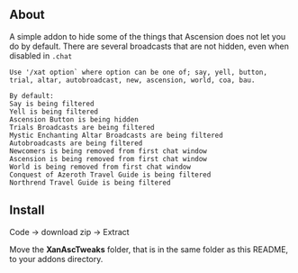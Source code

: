 ## About
A simple addon to hide some of the things that Ascension does not let you do by default.  There are several broadcasts that are not hidden, even when disabled in `.chat`

```
Use '/xat option` where option can be one of; say, yell, button, trial, altar, autobroadcast, new, ascension, world, coa, bau.

By default:
Say is being filtered
Yell is being filtered
Ascension Button is being hidden
Trials Broadcasts are being filtered
Mystic Enchanting Altar Broadcasts are being filtered
Autobroadcasts are being filtered
Newcomers is being removed from first chat window
Ascension is being removed from first chat window
World is being removed from first chat window
Conquest of Azeroth Travel Guide is being filtered
Northrend Travel Guide is being filtered
```

## Install
Code -> download zip -> Extract

Move the **XanAscTweaks** folder, that is in the same folder as this README, to your addons directory.